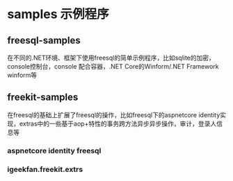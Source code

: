 # samples 示例程序

## freesql-samples

在不同的.NET环境、框架下使用freesql的简单示例程序，比如sqlite的加密，console控制台，console 配合容器，.NET Core的Winform/.NET Framework winform等

## freekit-samples

在freesql的基础上扩展了freesql的操作，比如freesql下的aspnetcore identity实现，extras中的一些基于aop+特性的事务跨方法异步异步操作，审计，登录人信息等

### aspnetcore identity freesql

### igeekfan.freekit.extrs
